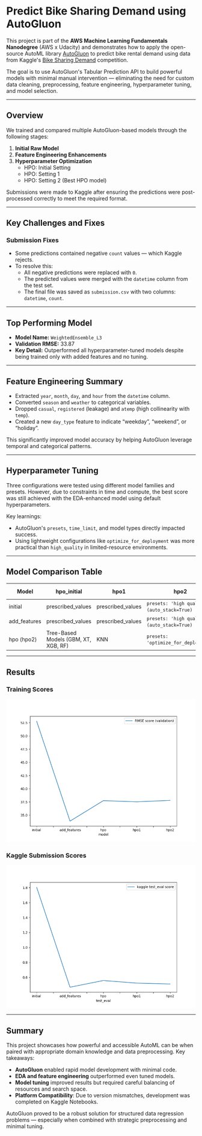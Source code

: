 # Predict Bike Sharing Demand using AutoGluon

This project is part of the **AWS Machine Learning Fundamentals Nanodegree** (AWS x Udacity) and demonstrates how to apply the open-source AutoML library [AutoGluon](https://auto.gluon.ai/) to predict bike rental demand using data from Kaggle's [Bike Sharing Demand](https://www.kaggle.com/c/bike-sharing-demand) competition.

The goal is to use AutoGluon's Tabular Prediction API to build powerful models with minimal manual intervention — eliminating the need for custom data cleaning, preprocessing, feature engineering, hyperparameter tuning, and model selection.

---

## Overview

We trained and compared multiple AutoGluon-based models through the following stages:

1. **Initial Raw Model**  
2. **Feature Engineering Enhancements**
3. **Hyperparameter Optimization**  
    - HPO: Initial Setting  
    - HPO: Setting 1  
    - HPO: Setting 2 (Best HPO model)

Submissions were made to Kaggle after ensuring the predictions were post-processed correctly to meet the required format.

---

## Key Challenges and Fixes

### Submission Fixes

- Some predictions contained negative `count` values — which Kaggle rejects.
- To resolve this:
  - All negative predictions were replaced with `0`.
  - The predicted values were merged with the `datetime` column from the test set.
  - The final file was saved as `submission.csv` with two columns: `datetime`, `count`.

---

## Top Performing Model

- **Model Name:** `WeightedEnsemble_L3`
- **Validation RMSE:** 33.87
- **Key Detail:** Outperformed all hyperparameter-tuned models despite being trained only with added features and no tuning.

---

## Feature Engineering Summary

- Extracted `year`, `month`, `day`, and `hour` from the `datetime` column.
- Converted `season` and `weather` to categorical variables.
- Dropped `casual`, `registered` (leakage) and `atemp` (high collinearity with `temp`).
- Created a new `day_type` feature to indicate “weekday”, “weekend”, or “holiday”.

This significantly improved model accuracy by helping AutoGluon leverage temporal and categorical patterns.

---

## Hyperparameter Tuning

Three configurations were tested using different model families and presets. However, due to constraints in time and compute, the best score was still achieved with the EDA-enhanced model using default hyperparameters.

Key learnings:

- AutoGluon's `presets`, `time_limit`, and model types directly impacted success.
- Using lightweight configurations like `optimize_for_deployment` was more practical than `high_quality` in limited-resource environments.

---

## Model Comparison Table

| Model        | hpo_initial                                  | hpo1        | hpo2                                        | Kaggle Score |
|--------------|----------------------------------------|--------------|-----------------------------------------------|---------------|
| initial      | prescribed_values                      | prescribed_values | `presets: 'high quality' (auto_stack=True)` | 1.80448       |
| add_features | prescribed_values                      | prescribed_values | `presets: 'high quality' (auto_stack=True)` | 0.46797       |
| hpo (hpo2)   | Tree-Based Models (GBM, XT, XGB, RF)   | KNN          | `presets: 'optimize_for_deployment'`         | 0.51152       |

---

## Results

### Training Scores

![Train Score](images/train_score.png)

### Kaggle Submission Scores

![Test Score](images/test_score.png)

---

## Summary

This project showcases how powerful and accessible AutoML can be when paired with appropriate domain knowledge and data preprocessing. Key takeaways:

- **AutoGluon** enabled rapid model development with minimal code.
- **EDA and feature engineering** outperformed even tuned models.
- **Model tuning** improved results but required careful balancing of resources and search space.
- **Platform Compatibility**: Due to version mismatches, development was completed on Kaggle Notebooks.

AutoGluon proved to be a robust solution for structured data regression problems — especially when combined with strategic preprocessing and minimal tuning.
